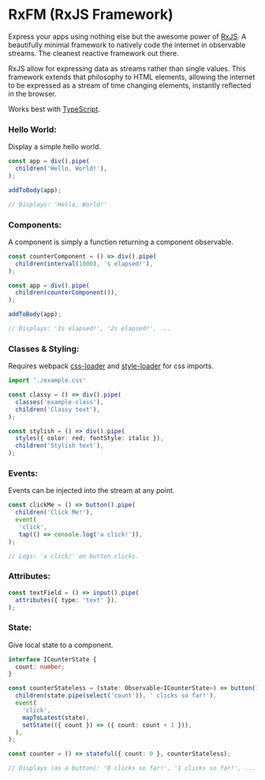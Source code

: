 # RxFM (RxJS Framework)

Express your apps using nothing else but the awesome power of [RxJS](https://github.com/ReactiveX/rxjs). A beautifully minimal framework to natively code the internet in observable streams. The cleanest reactive framework out there.

RxJS allow for expressing data as streams rather than single values. This framework extends that philosophy to HTML elements, allowing the internet to be expressed as a stream of time changing elements, instantly reflected in the browser.

Works best with [TypeScript](https://www.typescriptlang.org/).

### Hello World:
Display a simple hello world.
```typescript
const app = div().pipe(
  children('Hello, World!'),
);

addToBody(app);

// Displays: 'Hello, World!'
```

### Components:
A component is simply a function returning a component observable.
```typescript
const counterComponent = () => div().pipe(
  children(interval(1000), 's elapsed!'),
);

const app = div().pipe(
  children(counterComponent()),
);

addToBody(app);

// Displays: '1s elapsed!', '2s elapsed!', ...
```

### Classes & Styling:
Requires webpack [css-loader](https://webpack.js.org/loaders/css-loader/) and [style-loader](https://webpack.js.org/loaders/style-loader/) for css imports.
```typescript
import './example.css'

const classy = () => div().pipe(
  classes('example-class'),
  children('Classy text'),
);

const stylish = () => div().pipe(
  styles({ color: red; fontStyle: italic }),
  children('Stylish text'),
);
```

### Events:
Events can be injected into the stream at any point.
```typescript
const clickMe = () => button().pipe(
  children('Click Me!'),
  event(
   'click',
   tap(() => console.log('a click!')),
);

// Logs: 'a click!' on button clicks.
```

### Attributes:
```typescript
const textField = () => input().pipe(
  attributes({ type: 'text' }),
);
```

### State:
Give local state to a component.
```typescript
interface ICounterState {
  count: number;
}

const counterStateless = (state: Observable<ICounterState>) => button().pipe(
  children(state.pipe(select('count')), ' clicks so far!'),
  event(
    'click',
    mapToLatest(state),
    setState(({ count }) => ({ count: count + 1 })),
  ),
);

const counter = () => stateful({ count: 0 }, counterStateless);

// Displays (as a button): '0 clicks so far!', '1 clicks so far!', ...
```
